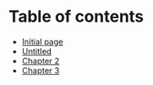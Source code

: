 # Table of contents

* [Initial page](README.md)
* [Untitled](untitled.md)
* [Chapter 2](ch2.md)
* [Chapter 3](chapter-3.md)

